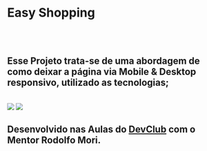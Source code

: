 <h1>Easy Shopping</h1>
<br>
<br>
<h2>Esse Projeto trata-se de uma abordagem de como deixar a página via Mobile & Desktop responsivo, utilizado as tecnologias;</h2>
<br>
<div>
  <img src="https://img.shields.io/badge/HTML5-E34F26?style=for-the-badge&logo=html5&logoColor=white" />
  <img src="https://img.shields.io/badge/CSS3-1572B6?style=for-the-badge&logo=css3&logoColor=white" />
  <h2>Desenvolvido nas Aulas do <a href="https://rodolfomori.com.br/devcub">DevClub</a> com o Mentor Rodolfo Mori.</h2>
  <br>
</div>
